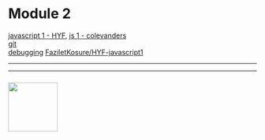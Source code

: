 # Module 2

[javascript 1 - HYF](https://github.com/HackYourFutureBelgium/JavaScript1),  [js 1 - colevanders](https://github.com/colevandersWands/javascript-1)  
[git](https://github.com/HackYourFuture/Git)  
[debugging](https://github.com/HackYourFuture/debugging)
[FaziletKosure/HYF-javascript1](https://github.com/FaziletKosure/HYF-javascript1)
___
___
### <a href="https://hackyourfuture.be" target="_blank"><img src="https://pbs.twimg.com/profile_images/984474625009741824/Bs_qKx6-_400x400.jpg" width="100" height="100"></img></a>
